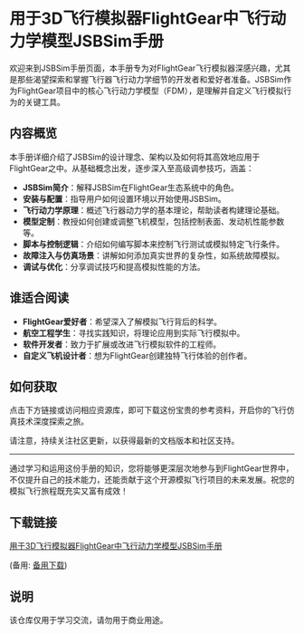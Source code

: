 # 用于3D飞行模拟器FlightGear中飞行动力学模型JSBSim手册

欢迎来到JSBSim手册页面，本手册专为对FlightGear飞行模拟器深感兴趣，尤其是那些渴望探索和掌握飞行器飞行动力学细节的开发者和爱好者准备。JSBSim作为FlightGear项目中的核心飞行动力学模型（FDM），是理解并自定义飞行模拟行为的关键工具。

## 内容概览

本手册详细介绍了JSBSim的设计理念、架构以及如何将其高效地应用于FlightGear之中。从基础概念出发，逐步深入至高级调参技巧，涵盖：

- **JSBSim简介**：解释JSBSim在FlightGear生态系统中的角色。
- **安装与配置**：指导用户如何设置环境以开始使用JSBSim。
- **飞行动力学原理**：概述飞行器动力学的基本理论，帮助读者构建理论基础。
- **模型定制**：教授如何创建或调整飞机模型，包括控制表面、发动机性能参数等。
- **脚本与控制逻辑**：介绍如何编写脚本来控制飞行测试或模拟特定飞行条件。
- **故障注入与仿真场景**：讲解如何添加真实世界的复杂性，如系统故障模拟。
- **调试与优化**：分享调试技巧和提高模拟性能的方法。

## 谁适合阅读

- **FlightGear爱好者**：希望深入了解模拟飞行背后的科学。
- **航空工程学生**：寻找实践知识，将理论应用到实际飞行模拟中。
- **软件开发者**：致力于扩展或改进飞行模拟软件的工程师。
- **自定义飞机设计者**：想为FlightGear创建独特飞行体验的创作者。

## 如何获取

点击下方链接或访问相应资源库，即可下载这份宝贵的参考资料，开启你的飞行仿真技术深度探索之旅。

请注意，持续关注社区更新，以获得最新的文档版本和社区支持。

---

通过学习和运用这份手册的知识，您将能够更深层次地参与到FlightGear世界中，不仅提升自己的技术能力，还能贡献于这个开源模拟飞行项目的未来发展。祝您的模拟飞行旅程既充实又富有成效！

## 下载链接
[用于3D飞行模拟器FlightGear中飞行动力学模型JSBSim手册](https://pan.quark.cn/s/0c2b66351a5f) 

(备用: [备用下载](https://pan.baidu.com/s/1ApIBdp8-taMEU3vzcrDrcA?pwd=1234))

## 说明

该仓库仅用于学习交流，请勿用于商业用途。
